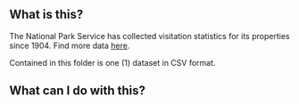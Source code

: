 ## What is this?
The National Park Service has collected visitation statistics for its properties since 1904. Find more data [here](https://irma.nps.gov/STATS/Reports/National).

Contained in this folder is one (1) dataset in CSV format.

## What can I do with this?

